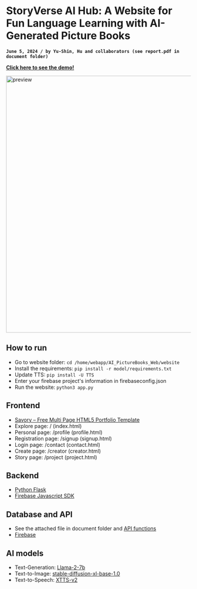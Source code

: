 # StoryVerse AI Hub: A Website for Fun Language Learning with AI-Generated Picture Books

**`June 5, 2024 / by Yu-Shin, Hu and collaborators (see report.pdf in document folder)`**


[**Click here to see the demo!**](https://www.youtube.com/watch?v=iFsHQ6Nd-lY)

<img src="https://github.com/yshyshyshyshysh/AI_PictureBooks_Web/assets/92580226/dd89184a-a209-4a3d-a3ad-90a3740d76bc" alt="preview" width="700">

## How to run

-   Go to website folder: `cd /home/webapp/AI_PictureBooks_Web/website`
-   Install the requirements: `pip install -r model/requirements.txt`
-   Update TTS: `pip install -U TTS`
-   Enter your firebase project's information in firebaseconfig.json
-   Run the website: `python3 app.py` 

## Frontend

-   [Savory – Free Multi Page HTML5 Portfolio Template](https://themewagon.com/themes/free-multi-page-html5-portfolio-template-free-download/)
-   Explore page: / (index.html)
-   Personal page: /profile (profile.html)
-   Registration page: /signup (signup.html)
-   Login page: /contact (contact.html)
-   Create page: /creator (creator.html)
-   Story page: /project (project.html)

## Backend
-   [Python Flask](https://flask.palletsprojects.com/en/3.0.x/)
-   [Firebase Javascript SDK](https://github.com/firebase/firebase-js-sdk)

## Database and API

-   See the attached file in document folder and [API functions](https://github.com/AdventrousAstronaut/web-app.git)
-   [Firebase](https://firebase.google.com/?gad_source=1&gclid=Cj0KCQjwsPCyBhD4ARIsAPaaRf04BXRmDV-fFAGqVLLoO-Uzz7vbM-pmjPZWeXg5kn3zOe8lNq30t28aAs--EALw_wcB&gclsrc=aw.ds)

## AI models

-   Text-Generation: [Llama-2-7b](https://huggingface.co/meta-llama/Llama-2-7b)
-   Text-to-Image: [stable-diffusion-xl-base-1.0](https://huggingface.co/stabilityai/stable-diffusion-xl-base-1.0)
-   Text-to-Speech: [XTTS-v2](https://huggingface.co/coqui/XTTS-v2)


